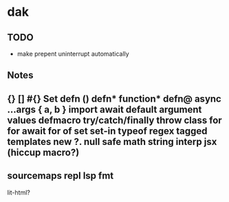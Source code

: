 # dak

## TODO

- make prepent uninterrupt automatically

## Notes

{}
[]
#{} Set
defn ()
defn* function*
defn@ async
...args
{ a, b }
import
await
default argument values
defmacro
try/catch/finally
throw
class
for
for await
for of
set
set-in
typeof
regex
tagged templates
new
?. null safe
math
string interp
jsx (hiccup macro?)
--
sourcemaps
repl
lsp
fmt
--
lit-html?
